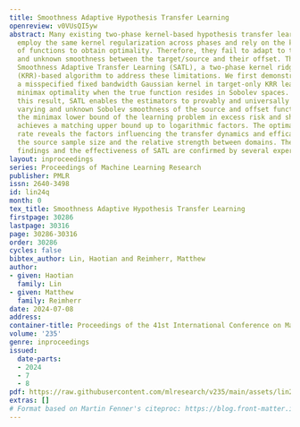 ```yaml
---
title: Smoothness Adaptive Hypothesis Transfer Learning
openreview: v0VUsQI5yw
abstract: Many existing two-phase kernel-based hypothesis transfer learning algorithms
  employ the same kernel regularization across phases and rely on the known smoothness
  of functions to obtain optimality. Therefore, they fail to adapt to the varying
  and unknown smoothness between the target/source and their offset. This paper introduces
  Smoothness Adaptive Transfer Learning (SATL), a two-phase kernel ridge regression
  (KRR)-based algorithm to address these limitations. We first demonstrate that employing
  a misspecified fixed bandwidth Gaussian kernel in target-only KRR learning can achieve
  minimax optimality when the true function resides in Sobolev spaces. Leveraging
  this result, SATL enables the estimators to provably and universally adapt to the
  varying and unknown Sobolev smoothness of the source and offset functions. We derive
  the minimax lower bound of the learning problem in excess risk and show that SATL
  achieves a matching upper bound up to logarithmic factors. The optimal statistical
  rate reveals the factors influencing the transfer dynamics and efficacy, including
  the source sample size and the relative strength between domains. The theoretical
  findings and the effectiveness of SATL are confirmed by several experiments.
layout: inproceedings
series: Proceedings of Machine Learning Research
publisher: PMLR
issn: 2640-3498
id: lin24q
month: 0
tex_title: Smoothness Adaptive Hypothesis Transfer Learning
firstpage: 30286
lastpage: 30316
page: 30286-30316
order: 30286
cycles: false
bibtex_author: Lin, Haotian and Reimherr, Matthew
author:
- given: Haotian
  family: Lin
- given: Matthew
  family: Reimherr
date: 2024-07-08
address:
container-title: Proceedings of the 41st International Conference on Machine Learning
volume: '235'
genre: inproceedings
issued:
  date-parts:
  - 2024
  - 7
  - 8
pdf: https://raw.githubusercontent.com/mlresearch/v235/main/assets/lin24q/lin24q.pdf
extras: []
# Format based on Martin Fenner's citeproc: https://blog.front-matter.io/posts/citeproc-yaml-for-bibliographies/
---
```

